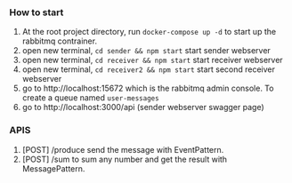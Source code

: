 ### How to start
1. At the root project directory, run `docker-compose up -d` to start up the rabbitmq contrainer.
2. open new terminal, `cd sender && npm start` start sender webserver
3. open new terminal, `cd receiver && npm start` start receiver webserver
4. open new terminal, `cd receiver2 && npm start` start second receiver webserver
5. go to http://localhost:15672 which is the rabbitmq admin console. To create a queue named `user-messages`
6. go to http://localhost:3000/api (sender webserver swagger page)

### APIS
1. [POST] /produce send the message with EventPattern.
2. [POST] /sum to sum any number and get the result with MessagePattern.